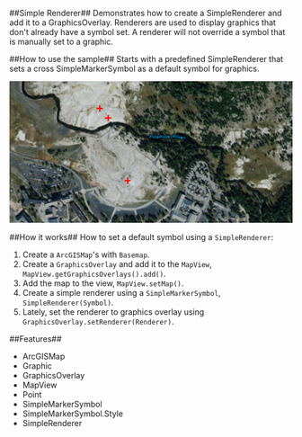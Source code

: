##Simple Renderer##
Demonstrates how to create a SimpleRenderer and add it to a GraphicsOverlay. Renderers are used to display graphics that don't already have a symbol set. A renderer will not override a symbol that is manually set to a graphic.

##How to use the sample##
Starts with a predefined SimpleRenderer that sets a cross SimpleMarkerSymbol as a default symbol for graphics.

![](SimpleRendererSample.png)

##How it works##
 How to set a default symbol using a `SimpleRenderer`:

1. Create a `ArcGISMap`'s with `Basemap`.
2. Create a `GraphicsOverlay` and add it to the `MapView`, `MapView.getGraphicsOverlays().add()`.
3. Add the map to the view, `MapView.setMap()`.  
4. Create a simple renderer using a `SimpleMarkerSymbol`, `SimpleRenderer(Symbol)`. 
5. Lately, set the renderer to graphics overlay using `GraphicsOverlay.setRenderer(Renderer)`.
 
##Features##
- ArcGISMap
- Graphic
- GraphicsOverlay
- MapView
- Point
- SimpleMarkerSymbol
- SimpleMarkerSymbol.Style
- SimpleRenderer
